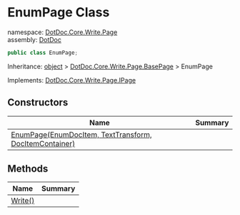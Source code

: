 ﻿# EnumPage Class

namespace: [DotDoc\.Core\.Write\.Page](../DotDoc.Core.Write.Page.md)<br />
assembly: [DotDoc](../../DotDoc.md)



```csharp
public class EnumPage;
```

Inheritance: [object](https://docs.microsoft.com/dotnet/api/System.Object) > [DotDoc\.Core\.Write\.Page\.BasePage](../../DotDoc/DotDoc.Core.Write.Page/BasePage.md) > EnumPage

Implements: [DotDoc\.Core\.Write\.Page\.IPage](../../DotDoc/DotDoc.Core.Write.Page/IPage.md)

## Constructors

| Name | Summary |
|------|---------|
| [EnumPage\(EnumDocItem, TextTransform, DocItemContainer\)](./EnumPage/$ctor.md) |  |

## Methods

| Name | Summary |
|------|---------|
| [Write\(\)](./EnumPage/Write.md) |  |


